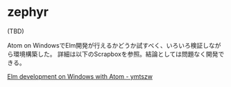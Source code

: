 # zephyr

(TBD)

Atom on WindowsでElm開発が行えるかどうか試すべく、いろいろ検証しながら環境構築した。
詳細は以下のScrapboxを参照。結論としては問題なく開発できる。

[Elm development on Windows with Atom - ymtszw](https://scrapbox.io/ymtszw/Elm_development_on_Windows_with_Atom)
